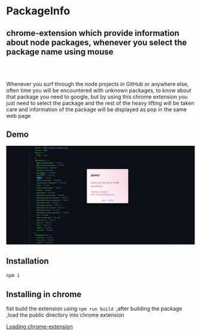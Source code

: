 # PackageInfo
## chrome-extension which provide information about node packages, whenever you select the package name using mouse
<br>
<br>


Whenever you surf through the node projects in GitHub or anywhere else, often time you will be encountered with unknown packages, to know about that package you need to google, but by using this chrome extension you just need to select the package and the rest of the heavy lifting will be taken care and information of the package will be displayed as pop in the same web page

## Demo
![PackageInfo](https://github.com/HEGADE/assets/blob/main/pc.jpg)

## Installation

```js
npm i
```
## Installing in chrome
fist build the extension using ``npm run build ``,after building the
package ,load the public directory into chrome extension

[Loading chrome-extension](https://www.cnet.com/tech/services-and-software/how-to-install-chrome-extensions-manually/)
